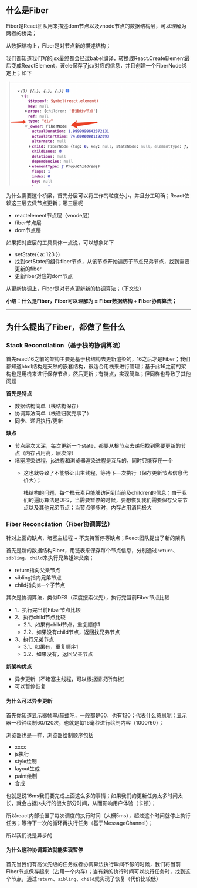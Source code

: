 
  ## 什么是Fiber

  Fiber是React团队用来描述dom节点以及vnode节点的数据结构层，可以理解为两者的桥梁；

  从数据结构上，Fiber是对节点新的描述结构；

  我们都知道我们写的jsx最终都会经过babel编译，转换成React.CreateElement最后变成ReactElement，该ele保存了jsx对应的信息，并且创建一个FiberNode绑定上；如下

  ![](./images/react-element.png)

  为什么需要这个桥梁，首先分层可以将工作的粒度分小，并且分工明确；React依赖这三层去做节点更新；哪三层呢

  - reactelement节点层（vnode层）
  - fiber节点层
  - dom节点层

  如果把对应层的工具具体一点说，可以想象如下

  - setState({ a: 123 })
  - 找到setState的组件fiber节点，从该节点开始遍历子节点兄弟节点，找到需要更新的fiber
  - 更新fiber对应的dom节点

  从更新协调上，Fiber是对节点更新新的协调算法；（下文说）

  **小结：什么是Fiber，Fiber可以理解为 = Fiber数据结构 + Fiber协调算法；**

  ---

## 为什么提出了Fiber，都做了些什么

  ### Stack Reconcilation（基于栈的协调算法）

  首先react16之前的架构主要是基于栈结构去更新渲染的，16之后才是Fiber；我们都知道html结构是天然的嵌套结构，很适合用栈来进行管理；基于此16之前的架构也是用栈来进行保存节点，然后更新；有特点，实现简单；但同样也导致了其他问题

  **首先是特点**
  - 数据结构简单（栈结构保存）
  - 协调算法简单（栈递归就完事了）
  - 同步、递归执行/更新

  **缺点**

  - 节点层次太深，每次更新一个state，都要从根节点去递归找到需要更新的节点（内存占用高，层次深）
  - 堵塞渲染进程，js进程和浏览器渲染进程是互斥的，同时只能存在一个
    - 这也就导致了不能够让出主线程，等待下一次执行（保存更新节点信息代价大）；

      栈结构的问题，每个栈元素只能够访问到当前及children的信息；由于我们的遍历算法是DFS，当需要暂停的时候，要想恢复我们需要保存父亲节点以及其他兄弟节点；当节点够多时，内存占用消耗极大

  ### Fiber Reconcilation（Fiber协调算法）

  针对上面的缺点，堵塞主线程 + 不支持暂停等缺点；React团队提出了新的架构

  首先是新的数据结构Fiber，用链表来保存每个节点信息，分别通过`return`、`sibling`、`child`来执行兄弟姐妹父亲；

  - return指向父亲节点
  - sibling指向兄弟节点
  - child指向`第一个`子节点

  其次是协调算法，类似DFS（深度搜索优先），执行完当前Fiber节点比较

  - 1、执行完当前Fiber节点比较
  - 2、执行child节点比较
    - 2.1、如果有child节点，重复顺序1
    - 2.2、如果没有child节点，返回找兄弟节点
  - 3、执行兄弟节点
    - 3.1、如果有，重复顺序1
    - 3.2、如果没有，返回父亲节点

  **新架构优点**
  - 异步更新（不堵塞主线程，可以根据情况所有权）
  - 可以暂停恢复

  #### 为什么可以异步更新
  首先你知道显示器帧率/赫兹吧，一般都是60，也有120；代表什么意思呢：显示器一秒钟绘制60/120次，也就是每16毫秒进行绘制内容（1000/60）；

  浏览器也是一样，浏览器绘制顺序包括
  - xxxx
  - js执行
  - style绘制
  - layout生成
  - paint绘制
  - 合成

  也就是说16ms我们要完成上面这么多的事情；如果我们的更新任务太多时间太长，就会占据js执行的很大部分时间，从而影响用户体验（卡顿）；

  所以react内部设置了每次调度的执行时间（大概5ms），超过这个时间就停止执行任务；等待下一次的循环再执行任务（基于MessageChannel）；

  所以我们说是异步的

  #### 为什么这种协调算法就能实现暂停

  首先当我们有高优先级的任务或者协调算法执行瞬间不够的时候，我们将当前Fiber节点保存起来（占用一个内存）；当有新的执行时间可以执行任务时，找到这个节点，通过`return`、`sibling`、`child`就实现了恢复（代价比较低）

